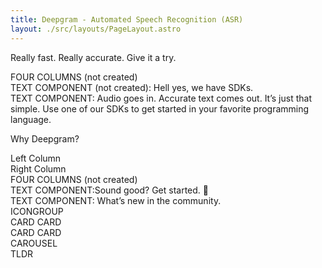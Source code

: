 ```yaml
---
title: Deepgram - Automated Speech Recognition (ASR)
layout: ./src/layouts/PageLayout.astro
---
```


<Hero/>
<p>Really fast. Really accurate. 
Give it a try.</p>
<Demo/>
<LogosDivider/>
<div>FOUR COLUMNS (not created)</div>
<div>TEXT COMPONENT (not created): Hell yes, we have SDKs.</div>
<div>TEXT COMPONENT: Audio goes in. Accurate text comes out. It’s just that simple. Use one of our SDKs to get started in your favorite programming language.</div>
<LogosDivider/>
<Testimonial/>
<p>Why Deepgram?</p>
<TwoColumns layout="split">
 <div slot="left">Left Column</div>
  <div slot="right">Right Column</div>
</TwoColumns>
<div>FOUR COLUMNS (not created)</div>
<div>TEXT COMPONENT:Sound good? Get started. 🚀️</div>
<div>TEXT COMPONENT: What’s new in the community.</div>
<div>ICONGROUP</div>
<TwoColumns layout="split">
 <div slot="left">CARD CARD</div>
  <div slot="right">CARD CARD</div>
</TwoColumns>
<div>CAROUSEL</div>
<div>TLDR</div>

<!-- <TwoColumns layout="two-thirds-right">
  <div slot="left">
    ![placeholdcer](https://i.picsum.photos/id/400/200/200.jpg?hmac=YLB07yPNCdu_zyt5Mr1eLqUtqY7nPOmnJBvJea4s7Uc)
  </div>
  <div slot="right">
## Section 1

Curabitur arcu erat, accumsan id imperdiet et, porttitor at sem. Nulla porttitor accumsan tincidunt. Praesent sapien massa, convallis a pellentesque nec, egestas non nisi. Sed porttitor lectus nibh. Mauris blandit aliquet elit, eget tincidunt nibh pulvinar a.

[a CTA](https://deepgram.com)

  </div>
</TwoColumns>

<TwoColumns layout="two-thirds-left">
  <div slot="left">
## Section 2

Curabitur arcu erat, accumsan id imperdiet et, porttitor at sem. Nulla porttitor accumsan tincidunt. Praesent sapien massa, convallis a pellentesque nec, egestas non nisi. Sed porttitor lectus nibh. Mauris blandit aliquet elit, eget tincidunt nibh pulvinar a.

[a CTA](https://deepgram.com)

  </div>
  <div slot="right">
    ![placeholdcer](https://i.picsum.photos/id/800/200/200.jpg?hmac=imZ9apEK2ZrSqIrWpccZeiEbLsyJaN_nx3VrxgTkBBI)
  </div>
</TwoColumns> -->
